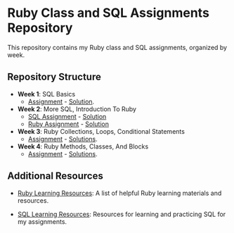 # Ruby Class and SQL Assignments Repository

This repository contains my Ruby class and SQL assignments, organized by week.

## Repository Structure

- **Week 1**: SQL Basics
  - [Assignment](week-01/assignment.txt) - [Solution](week-01/solutions.sql).
- **Week 2**: More SQL, Introduction To Ruby
  - [SQL Assignment](week-02/sql/assignment.txt) - [Solution](week-02/sql/solutions.sql)
  - [Ruby Assignment](week-02/ruby/assignment.md) - [Solution](week-02/ruby/solution.rb)
- **Week 3**: Ruby Collections, Loops, Conditional Statements
  - [Assignment](week-03/assignment.md) - [Solutions](week-03/solutions).
- **Week 4**: Ruby Methods, Classes, And Blocks
  - [Assignment](week-04/assignment.md) - [Solutions](week-04/solutions).
  
  


## Additional Resources

- [Ruby Learning Resources](./ruby-resources.md): A list of helpful Ruby learning materials and resources.

- [SQL Learning Resources](./sql-resources.md): Resources for learning and practicing SQL for my assignments.

